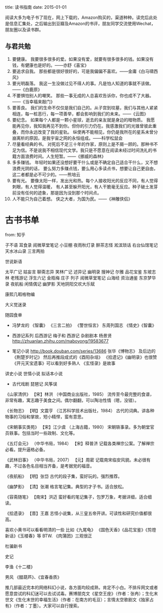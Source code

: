 title: 读书指南
date: 2015-01-01

阅读大多为电子书了现在，网上下载的，Amazon购买的，渠道种种。读完后此处是信息汇集处，之后输出到豆瓣及Amazon的书评，朋友同学交流使用Wechat，朋友圈以及读书群。

## 与君共勉
1. 要健康。
   我要很多很多的爱。如果没有爱，就要有很多很多的钱。如果没有钱，有健康也是好的。——亦舒《喜宝》
2. 要追求自我。
   那些都是很好很好的，可是我偏偏不喜欢。——金庸《白马啸西风》
3. 要光明磊落。
   我这一生没做过见不得人的事。凡是怕人知道的事就不该做。——《白鹿原》
4. 不要惧怕别人的嘲笑。
   那些一事无成的人总喜欢告诉你，你也成不了大器。——《当幸福来敲门》
5. 要善良。
   我们的生命不仅仅是我们自己的。从子宫到坟墓，我们与其他人紧紧相连，每一桩恶行，每一项善举，都会影响到我们的未来。——《云图》
6. 要纪念。
   如果每个人都是一颗小星球，逝去的亲友就是身边的暗物质。
我愿能再见你，我知我再见不到你。但你的引力仍在。我感激我们的光锥曾彼此重叠，而你永远改变了我的星轨。
纵使再不能相见，你仍是我所在的星系未曾分崩离析的原因，是我宇宙之网的永恒组成。——科学松鼠会
7. 尽量看经典的书。
对死后不足三十年的作家，原则上是不屑一顾的。那种书不足为信。不是说我不相信现代文学。我只是不愿意在阅读未经过时间洗礼的书籍方面浪费时间。人生短暂。——《挪威的森林》
8. 多多赚钱。
   年轻时如果还没想好要干什么或是不确定自己适合干什么，又不想浪费光阴的话，
要么努力多赚点钱，要么用心多读点书，想要让自己更自由，这二者都是必不可少的。——熊培云
9. 要有光。
   要像太阳一样，发出光和热。每个人接收阳光的反应不同，有人觉得刺眼，有人觉得温暖，
有人甚至躲开阳光，有人干脆毫无反应。种子破土发芽前没有任何的迹象，那是因为没到那个时间点。
10. 人不能只为自己着想。
侠之大者，为国为民。——《神雕侠侣》


# 古书书单

from: 知乎


子不语
耳食录
阅微草堂笔记
小豆棚
夜雨秋灯录
醉茶志怪
淞滨琐话
右台仙馆笔记
天水冰山录
三言两拍

世说新语

太平广记
姑妄言
聊斋志异
笑林广记
述异记
幽明录
搜神记
尔雅
品花宝鉴
东坡志林
老残游记
浮生六记
金瓶梅
庄子
列子
阅微草堂笔记
山海经
资治通鉴
东京梦华录
夜航船
闲情偶记
幽梦影
天地阴阳交欢大乐赋

康熙几暇格物编

大义觉迷录

随园食单

- 冯梦龙的
  《智囊》
  《三言二拍》
  《警世恒言》
  东周列国志
  《情史》《智囊》

- 西游记系列
  后西游记 梅子和
  西游记 杂剧剧本 杨景贤 http://zhuanlan.zhihu.com/maboyong/19583677

- 笔记小说 http://book.douban.com/series/13686
  张华《博物志》
  及后边的《荆楚岁时记》
  然后再推段成式的《酉阳杂俎》
  《拾遗记》《幽明录》也很赞
  《开元天宝遗事》可以看到好多熟人
  《玄怪录》是故事

讲史小说 世情小说
拟话本小说

- 古代戏剧
  琵琶记
  风筝误



《山家清供》
【宋】林洪
（中国商业出版社，1985）
流传至今最完整的食谱，非常有趣，寓志趣于美食之间。偶尔翻翻，可以陶冶性情（嗯，没错）。

《长物志》
【明】文震亨
（江苏科学技术出版社，1984）
古代的词典。讲各种物事的习俗和掌故，短小精悍，蛮有意思。

《宋朝事实类苑》
【宋】江少虞
（上海古籍，1980）
宋朝轶事录。多为朝堂官员轶事。包括当时一些政制、文化等。

《五灯会元》
（中华书局，1984）
【宋】释普济
记载各类禅宗公案。了解禅宗必看。提升逼格必备。

《武林旧事》
（中华书局，2007）
【元】周密
记载南宋临安风貌。未必很有趣，不过各色名目相当齐备，是考据党的福音。

《夜航船》
【明】张岱
古代的段子集，蛮好玩的。强烈推荐。

《幽梦影》
【清】张潮
格言笔记集。典型的才子书。适合放松。

《容斋随笔》
【南宋】洪迈
蛮好看的笔记集子，包罗万象，考据详细，适合细读。

《拾遗录》
【晋】王嘉
志怪小说集，从三皇五帝开讲。可读性和研究价值都很高。

喜欢小黄书可以看看明清的一些 比如《九尾龟》 《国色天香》《品花宝鉴》《剪燈新话》《玉楼春》等 BTW. 《肉蒲团》三观很正


杜骗新书 

史记


李渔《十二楼》

男风 《醋葫芦》、《宜春香质》

推几部最近完本的网络科幻小说，各方面均较成熟，肯定不小白。不排斥网文或者愿意尝试的科幻迷可以去试试毒。赛博朋克文《星空王座》（作者：张冉）；生化末世文《生化末世的幸福生活》（作者：在南方的毛豆）；言情太空歌剧文《独家占有》（作者：丁墨）。大家可以自行搜索。
